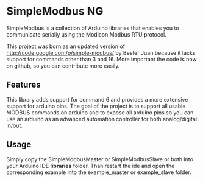 # SimpleModbus NG

SimpleModbus is a collection of Arduino libraries that enables you to communicate serially using the Modicon Modbus RTU protocol.

This project was born as an updated version of http://code.google.com/p/simple-modbus/ by Bester Juan because it lacks support for commands other than 3 and 16. More important the code is now on github, so you can contribute more easily.

## Features

This library adds support for command 6 and provides a more extensive support for arduino pins. The goal of the project is to support all usable MODBUS commands on arduino and to expose all arduino pins so you can use an arduino as an advanced automation controller for both analog/digital in/out.

## Usage
Simply copy the SimpleModbusMaster or SimpleModbusSlave or both into your Arduino IDE **libraries** folder. Than restart the ide and open the corresponding example into the example_master or example_slave folder.